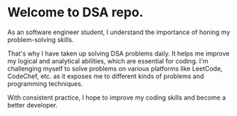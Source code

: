 # Welcome to DSA repo. #
As an software engineer student, I understand the importance of honing my problem-solving skills. 

That's why I have taken up solving DSA problems daily. It helps me improve my logical and analytical abilities, which are essential for coding. I'm challenging myself to solve problems on various platforms like LeetCode, CodeChef, etc. as it exposes me to different kinds of problems and programming techniques. 

With consistent practice, I hope to improve my coding skills and become a better developer.
